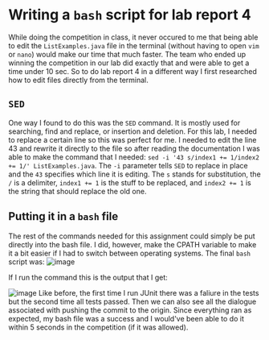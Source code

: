 # Writing a `bash` script for lab report 4
While doing the competition in class, it never occured to me that being able to edit the `ListExamples.java` file in the terminal (without having to open `vim` or `nano`) would make our time that much faster. The team who ended up winning the competition in our lab did exactly that and were able to get a time under 10 sec. So to do lab report 4 in a different way I first researched how to edit files directly from the terminal. 

## `SED`
One way I found to do this was the `SED` command. It is mostly used for searching, find and replace, or insertion and deletion. For this lab, I needed to replace a certain line so this was perfect for me. I needed to edit the line 43 and rewrite it directly to the file so after reading the documentation I was able to make the command that I needed: `sed -i '43 s/index1 += 1/index2 += 1/' ListExamples.java`. The `-i` parameter tells `SED` to replace in place and the `43` specifies which line it is editing. The `s` stands for substitution, the `/` is a delimiter, `index1 += 1` is the stuff to be replaced, and `index2 += 1` is the string that should replace the old one. 

## Putting it in a `bash` file
The rest of the commands needed for this assignment could simply be put directly into the bash file. I did, however, make the CPATH variable to make it a bit easier if I had to switch between operating systems. The final `bash` script was:
![image](https://user-images.githubusercontent.com/62564887/224517510-f048b3c4-ea24-4f99-a179-e8494c56384e.png)

If I run the command this is the output that I get:

![image](https://user-images.githubusercontent.com/62564887/224847930-4a1fa2e7-1172-4916-be30-fb7bfaadbc19.png)
Like before, the first time I run JUnit there was a faliure in the tests but the second time all tests passed. Then we can also see all the dialogue associated with pushing the commit to the origin. Since everything ran as expected, my bash file was a success and I would've been able to do it within 5 seconds in the competition (if it was allowed).
